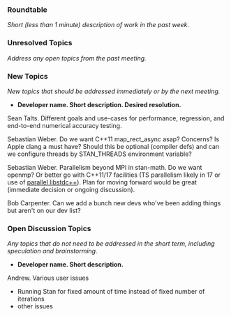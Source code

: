 ### Roundtable
_Short (less than 1 minute) description of work in the past week._


### Unresolved Topics
_Address any open topics from the past meeting._

### New Topics
_New topics that should be addressed immediately or by the next
meeting._

* __Developer name.  Short description.  Desired resolution.__

Sean Talts. Different goals and use-cases for performance, regression, and end-to-end numerical accuracy testing.

Sebastian Weber. Do we want C++11 map_rect_async asap? Concerns? Is Apple clang a must have? Should this be optional (compiler defs) and can we configure threads by STAN_THREADS environment variable?

Sebastian Weber. Parallelism beyond MPI in stan-math. Do we want openmp? Or better go with C++11/17 facilities (TS parallelism likely in 17 or use of [parallel libstdc++](https://gcc.gnu.org/onlinedocs/libstdc++/manual/parallel_mode_design.html)). Plan for moving forward would be great (immediate decision or ongoing discussion).

Bob Carpenter.  Can we add a bunch new devs who've been adding things but aren't on our dev list?

### Open Discussion Topics

_Any topics that do not need to be addressed in the short term,
including speculation and brainstorming._

* __Developer name.  Short description.__

Andrew.  Various user issues
- Running Stan for fixed amount of time instead of fixed number of iterations
- other issues